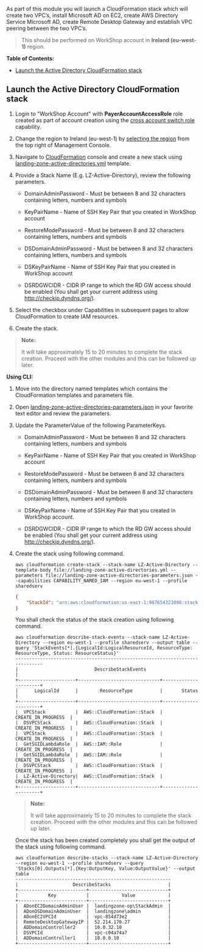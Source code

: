 As part of this module you will launch a CloudFormation stack which will create two VPC’s, install Microsoft AD on EC2, create AWS Directory Service Microsoft AD, create Remote Desktop Gateway and establish VPC peering between the two VPC’s.

> This should be performed on WorkShop account in **Ireland (eu-west-1)** region.

**Table of Contents:**
-   [Launch the Active Directory CloudFormation stack](#launch-the-active-directory-cloudformation-stack)

## Launch the Active Directory CloudFormation stack

1.  Login to "WorkShop Account" with **PayerAccountAccessRole** role created as part of account creation using the [cross account switch role](http://docs.aws.amazon.com/IAM/latest/UserGuide/id_roles_use_switch-role-console.html) capability.

2.  Change the region to Ireland (eu-west-1) by [selecting the region](http://docs.aws.amazon.com/awsconsolehelpdocs/latest/gsg/getting-started.html#select-region) from the top right of Management Console.

3.  Navigate to [CloudFormation](https://eu-west-1.console.aws.amazon.com/cloudformation/home?region=eu-west-1#/stacks?filter=active) console and create a new stack using [landing-zone-active-directories.yml](../templates/landing-zone-active-directories.yml) template.

4.  Provide a Stack Name (E.g. LZ-Active-Directory), review the following parameters.
    -   DomainAdminPassword - Must be between 8 and 32 characters containing letters, numbers and symbols

    -   KeyPairName - Name of SSH Key Pair that you created in WorkShop account

    -   RestoreModePassword - Must be between 8 and 32 characters containing letters, numbers and symbols

    -   DSDomainAdminPassword - Must be between 8 and 32 characters containing letters, numbers and symbols

    -   DSKeyPairName - Name of SSH Key Pair that you created in WorkShop account

    -   DSRDGWCIDR -  CIDR IP range to which the RD GW access should be enabled (You shall get your current address using <http://checkip.dyndns.org/>).

5.  Select the checkbox under Capabilities in subsequent pages to allow CloudFormation to create IAM resources.

6.  Create the stack.

> **Note:**
>
> It will take approximately 15 to 20 minutes to complete the stack creation. Proceed with the other modules and this can be followed up later.

**Using CLI:**

1.  Move into the directory named templates which contains the CloudFormation templates and parameters file.

2.  Open [landing-zone-active-directories-parameters.json](../templates/landing-zone-active-directories-parameters.json) in your favorite text editor and review the parameters.

3.  Update the ParameterValue of the following ParameterKeys.

    -   DomainAdminPassword - Must be between 8 and 32 characters containing letters, numbers and symbols

    -   KeyPairName - Name of SSH Key Pair that you created in WorkShop account

    -   RestoreModePassword - Must be between 8 and 32 characters containing letters, numbers and symbols

    -   DSDomainAdminPassword - Must be between 8 and 32 characters containing letters, numbers and symbols

    -   DSKeyPairName - Name of SSH Key Pair that you created in WorkShop account.

    -   DSRDGWCIDR -  CIDR IP range to which the RD GW access should be enabled (You shall get your current address using <http://checkip.dyndns.org/>).

4.  Create the stack using following command.

    ```
    aws cloudformation create-stack --stack-name LZ-Active-Directory --template-body file://landing-zone-active-directories.yml --parameters file://landing-zone-active-directories-parameters.json --capabilities CAPABILITY_NAMED_IAM --region eu-west-1 --profile sharedserv
    ```
    ```json
    {
        "StackId": "arn:aws:cloudformation:us-east-1:987654321098:stack/LZ-Active-Directory/3d1abad2-ba80-11e7-93d4-28a3c090500c"
    }
    ```

    You shall check the status of the stack creation using following command.
    ```
    aws cloudformation describe-stack-events --stack-name LZ-Active-Directory --region eu-west-1 --profile sharedserv --output table --query 'StackEvents[*].{LogicalId:LogicalResourceId, ResourceType: ResourceType, Status: ResourceStatus}'
    -----------------------------------------------------------------------------
    |                            DescribeStackEvents                            |
    +---------------------+------------------------------+----------------------+
    |      LogicalId      |        ResourceType          |       Status         |
    +---------------------+------------------------------+----------------------+
    |  VPCStack           |  AWS::CloudFormation::Stack  |  CREATE_IN_PROGRESS  |
    |  DSVPCStack         |  AWS::CloudFormation::Stack  |  CREATE_IN_PROGRESS  |
    |  VPCStack           |  AWS::CloudFormation::Stack  |  CREATE_IN_PROGRESS  |
    |  GetSGIDLambdaRole  |  AWS::IAM::Role              |  CREATE_IN_PROGRESS  |
    |  GetSGIDLambdaRole  |  AWS::IAM::Role              |  CREATE_IN_PROGRESS  |
    |  DSVPCStack         |  AWS::CloudFormation::Stack  |  CREATE_IN_PROGRESS  |
    |  LZ-Active-Directory|  AWS::CloudFormation::Stack  |  CREATE_IN_PROGRESS  |
    +---------------------+------------------------------+----------------------+
    ```

    > **Note:**
    >
    > It will take approximately 15 to 20 minutes to complete the stack creation. Proceed with the other modules and this can be followed up later.

    Once the stack has been created completely you shall get the output of the stack using following command.
    ```
    aws cloudformation describe-stacks --stack-name LZ-Active-Directory --region eu-west-1 --profile sharedserv --query 'Stacks[0].Outputs[*].{Key:OutputKey, Value:OutputValue}' --output table
    ---------------------------------------------------------
    |                    DescribeStacks                     |
    +-------------------------+-----------------------------+
    |           Key           |            Value            |
    +-------------------------+-----------------------------+
    |  ADonEC2DomainAdminUser |  landingzone-op\StackAdmin  |
    |  ADonDSDomainAdminUser  |  landingzone\admin          |
    |  ADonEC2VPCId           |  vpc-854d73e2               |
    |  RemoteDesktopGatewayIP |  52.214.170.27              |
    |  ADDomainController2    |  10.0.32.10                 |
    |  DSVPCId                |  vpc-c04a74a7               |
    |  ADDomainController1    |  10.0.0.10                  |
    +-------------------------+-----------------------------+
    ```
